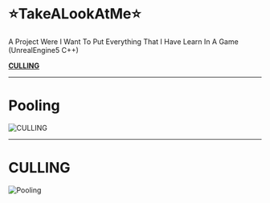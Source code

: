 # ⭐TakeALookAtMe⭐
 A Project Were I Want To Put Everything That I Have Learn In A Game (UnrealEngine5 C++)

 [**CULLING**](#CULLING)
 _________

 # Pooling
![CULLING](https://github.com/user-attachments/assets/e6cf8d7c-9462-426f-89f5-337a0b606472)

 _________

 # CULLING
![Pooling](https://github.com/user-attachments/assets/479c5108-4443-4b27-ab5f-e6c597104f9b)
